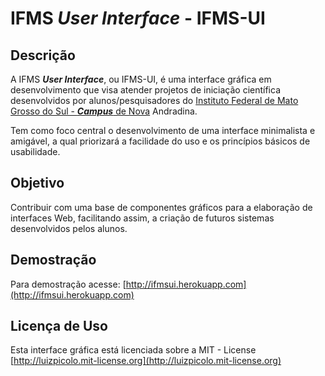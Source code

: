 # IFMS ***User Interface***  - IFMS-UI

## Descrição

A IFMS ***User Interface***, ou IFMS-UI, é uma interface gráfica em desenvolvimento que visa atender projetos de 
iniciação científica desenvolvidos por alunos/pesquisadores do [Instituto Federal de Mato Grosso do Sul - ***Campus*** de Nova](http://www,ifms.edu.br) 
Andradina. 

Tem como foco central o desenvolvimento de uma interface minimalista e amigável, a qual priorizará a facilidade do uso e os princípios básicos de usabilidade.

## Objetivo

Contribuir com uma base de componentes gráficos para a elaboração de interfaces Web, facilitando assim, a criação 
de futuros sistemas desenvolvidos pelos alunos.

## Demostração

Para demostração acesse:
[http://ifmsui.herokuapp.com](http://ifmsui.herokuapp.com)

## Licença de Uso
Esta interface gráfica está licenciada sobre a MIT - License [http://luizpicolo.mit-license.org](http://luizpicolo.mit-license.org)

